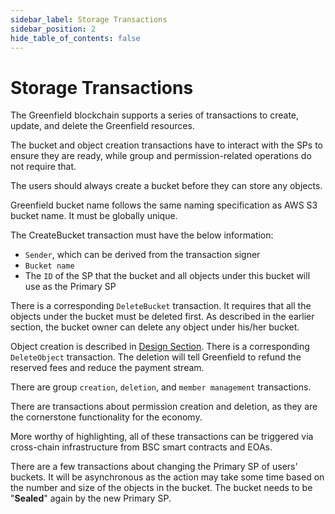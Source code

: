 ```yaml
---
sidebar_label: Storage Transactions
sidebar_position: 2
hide_table_of_contents: false
---
```

# Storage Transactions

The Greenfield blockchain supports a series of transactions to create,
update, and delete the Greenfield resources.

The bucket and object creation transactions have to interact with the
SPs to ensure they are ready, while group and permission-related
operations do not require that.

The users should always create a bucket before they can store any
objects.

Greenfield bucket name follows the same naming specification as AWS S3
bucket name. It must be globally unique.

The CreateBucket transaction must have the below information:

  * `Sender`, which can be derived from the transaction signer
  * `Bucket name`
  * The `ID` of the SP that the bucket and all objects under this bucket will use as the Primary SP

There is a corresponding `DeleteBucket` transaction. It requires that all the objects under the bucket must be deleted first. As described in the earlier section, the bucket owner can delete any object under his/her bucket.

Object creation is described in [Design Section](../design/design-principles.md). There is a corresponding `DeleteObject` transaction. The deletion will tell Greenfield to refund the reserved fees and reduce the payment stream.

There are group `creation`, `deletion`, and `member management` transactions.

There are transactions about permission creation and deletion, as they
are the cornerstone functionality for the economy.

More worthy of highlighting, all of these transactions can be triggered
via cross-chain infrastructure from BSC smart contracts and EOAs.

There are a few transactions about changing the Primary SP of users'
buckets. It will be asynchronous as the action may take some time based
on the number and size of the objects in the bucket. The bucket needs to
be "**Sealed**" again by the new Primary SP.
